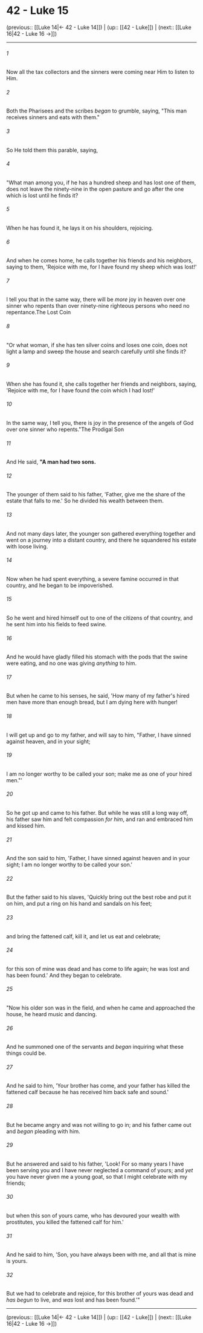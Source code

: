 # 42 - Luke 15

(previous:: [[Luke 14|← 42 - Luke 14]]) | (up:: [[42 - Luke]]) | (next:: [[Luke 16|42 - Luke 16 →]])

***


###### 1 
Now all the tax collectors and the sinners were coming near Him to listen to Him. 

###### 2 
Both the Pharisees and the scribes _began_ to grumble, saying, "This man receives sinners and eats with them." 

###### 3 
So He told them this parable, saying, 

###### 4 
"What man among you, if he has a hundred sheep and has lost one of them, does not leave the ninety-nine in the open pasture and go after the one which is lost until he finds it? 

###### 5 
When he has found it, he lays it on his shoulders, rejoicing. 

###### 6 
And when he comes home, he calls together his friends and his neighbors, saying to them, 'Rejoice with me, for I have found my sheep which was lost!' 

###### 7 
I tell you that in the same way, there will be _more_ joy in heaven over one sinner who repents than over ninety-nine righteous persons who need no repentance.The Lost Coin 

###### 8 
"Or what woman, if she has ten silver coins and loses one coin, does not light a lamp and sweep the house and search carefully until she finds it? 

###### 9 
When she has found it, she calls together her friends and neighbors, saying, 'Rejoice with me, for I have found the coin which I had lost!' 

###### 10 
In the same way, I tell you, there is joy in the presence of the angels of God over one sinner who repents."The Prodigal Son 

###### 11 
And He said, **"A man had two sons.** 

###### 12 
The younger of them said to his father, 'Father, give me the share of the estate that falls to me.' So he divided his wealth between them. 

###### 13 
And not many days later, the younger son gathered everything together and went on a journey into a distant country, and there he squandered his estate with loose living. 

###### 14 
Now when he had spent everything, a severe famine occurred in that country, and he began to be impoverished. 

###### 15 
So he went and hired himself out to one of the citizens of that country, and he sent him into his fields to feed swine. 

###### 16 
And he would have gladly filled his stomach with the pods that the swine were eating, and no one was giving _anything_ to him. 

###### 17 
But when he came to his senses, he said, 'How many of my father's hired men have more than enough bread, but I am dying here with hunger! 

###### 18 
I will get up and go to my father, and will say to him, "Father, I have sinned against heaven, and in your sight; 

###### 19 
I am no longer worthy to be called your son; make me as one of your hired men."' 

###### 20 
So he got up and came to his father. But while he was still a long way off, his father saw him and felt compassion _for him_, and ran and embraced him and kissed him. 

###### 21 
And the son said to him, 'Father, I have sinned against heaven and in your sight; I am no longer worthy to be called your son.' 

###### 22 
But the father said to his slaves, 'Quickly bring out the best robe and put it on him, and put a ring on his hand and sandals on his feet; 

###### 23 
and bring the fattened calf, kill it, and let us eat and celebrate; 

###### 24 
for this son of mine was dead and has come to life again; he was lost and has been found.' And they began to celebrate. 

###### 25 
"Now his older son was in the field, and when he came and approached the house, he heard music and dancing. 

###### 26 
And he summoned one of the servants and _began_ inquiring what these things could be. 

###### 27 
And he said to him, 'Your brother has come, and your father has killed the fattened calf because he has received him back safe and sound.' 

###### 28 
But he became angry and was not willing to go in; and his father came out and _began_ pleading with him. 

###### 29 
But he answered and said to his father, 'Look! For so many years I have been serving you and I have never neglected a command of yours; and _yet_ you have never given me a young goat, so that I might celebrate with my friends; 

###### 30 
but when this son of yours came, who has devoured your wealth with prostitutes, you killed the fattened calf for him.' 

###### 31 
And he said to him, 'Son, you have always been with me, and all that is mine is yours. 

###### 32 
But we had to celebrate and rejoice, for this brother of yours was dead and _has begun_ to live, and _was_ lost and has been found.'"

***

(previous:: [[Luke 14|← 42 - Luke 14]]) | (up:: [[42 - Luke]]) | (next:: [[Luke 16|42 - Luke 16 →]])
